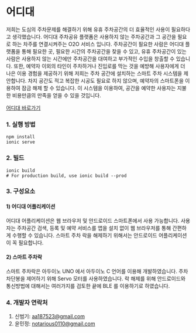 # 어디대
저희는 도심의 주차문제를 해결하기 위해 유휴 주차공간의 더 효율적인 사용이 필요하다고 생각했습니다. 어디대 주차공유 플랫폼은 사용하지 않는 주차공간과 그 공간을 필요로 하는 차주를 연결시켜주는 O2O 서비스 입니다. 주차공간이 필요한 사람은 어디대 플랫폼을 통해 필요한 곳, 필요한 시간의 주차공간을 찾을 수 있고, 유휴 주차공간이 있는 사람은 사용하지 않는 시간에만 주차공간을 대여하고 부가적인 수입을 창출할 수 있습니다. 또한, 예약자 이외의 타인이 주차하거나 진입로를 막는 것을 예방해 사용자에게 더 나은 이용 경험을 제공하기 위해 저희는 주차 공간에 설치하는 스마트 주차 시스템을 제안합니다. 차지 공간도 적고 복잡한 시공도 필요로 하지 않으며, 예약자의 스마트폰을 이용하여 잠금 해제 할 수 있습니다. 이 시스템을 이용하여, 공간을 예약한 사용자는 지불한 비용만큼의 만족을 얻을 수 있을 것입니다.

[어디대 바로가기](https://odd.hssa.me)

### 1. 실행 방법

    npm install
    ionic serve

### 2. 빌드

    ionic build
    # For production build, use ionic build --prod

### 3. 구성요소
#### 1) 어디대 어플리케이션
어디대 어플리케이션은 웹 브라우저 및 안드로이드 스마트폰에서 사용 가능합니다. 사용자는 주차공간 검색, 등록 및 예약 서비스를 앱을 설치 없이 웹 브라우저를 통해 간편하게 수행할 수 있습니다. 스마트 주차 락을 해제하기 위해서는 안드로이드 어플리케이션이 꼭 필요합니다.

#### 2) 스마트 주차락
스마트 주차락은 아두이노 UNO 에서 아두이노 C 언어를 이용해 개발하였습니다. 주차 차단봉을 제어하기 위해 Servo 모터를 사용하였습니다. 락 해제를 위해 안드로이드와 통신방법에 대해서는 여러가지를 검토한 끝에 BLE 를 이용하기로 하였습니다.

### 4. 개발자 연락처

 1. 신범기: aa187523@gmail.com
 2. 윤민정: notarious0110@gmail.com
